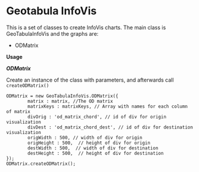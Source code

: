 # Geotabula InfoVis

This is a set of classes to create InfoVis charts. The main class is GeoTabulaInfoVis and the graphs are:
* ODMatrix

**Usage**

***ODMatrix***

Create an instance of the class with parameters, and afterwards call ```createODMatrix()```
```
ODMatrix = new GeoTabulaInfoVis.ODMatrix({
		matrix : matrix, //The OD matrix  
		matrixKeys : matrixKeys, // Array with names for each column of matrix
		divOrig : 'od_matrix_chord', // id of div for origin visualization
		divDest : 'od_matrix_chord_dest', // id of div for destination visualization 
		origWidth : 500, // width of div for origin
		origHeight : 500,  // height of div for origin
		destWidth : 500,  // width of div for destination
		destHeight : 500,  // height of div for destination
});
ODMatrix.createODMatrix();
```
